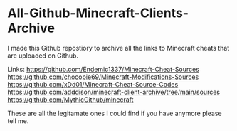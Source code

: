 # All-Github-Minecraft-Clients-Archive
I made this Github repostiory to archive all the links to Minecraft cheats that
are uploaded on Github.

Links:
https://github.com/Endemic1337/Minecraft-Cheat-Sources
https://github.com/chocopie69/Minecraft-Modifications-Sources
https://github.com/xDd01/Minecraft-Cheat-Source-Codes
https://github.com/adddison/minecraft-client-archive/tree/main/sources
https://github.com/MythicGithub/minecraft

These are all the legitamate ones I could find if you have anymore
please tell me.
